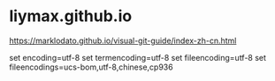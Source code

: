 # liymax.github.io


https://marklodato.github.io/visual-git-guide/index-zh-cn.html


set encoding=utf-8
set termencoding=utf-8
set fileencoding=utf-8
set fileencodings=ucs-bom,utf-8,chinese,cp936


